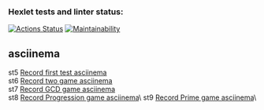 ### Hexlet tests and linter status:
[![Actions Status](https://github.com/ZorgIT/java-project-61/workflows/hexlet-check/badge.svg)](https://github.com/ZorgIT/java-project-61/actions)
[![Maintainability](https://api.codeclimate.com/v1/badges/fd2a1e010c133e2687ed/maintainability)](https://codeclimate.com/github/ZorgIT/java-project-61/maintainability)

## asciinema

st5 [Record first test asciinema](https://asciinema.org/a/8fjcFsXZqDh4W16fbL0VUmOGR)\
st6 [Record two game asciinema](https://asciinema.org/a/7jgcxbwLRa0jU2Slz5LcFP5bf)\
st7 [Record GCD game asciinema](https://asciinema.org/a/Ffs4RgAwBIrwWhePg80E9rYbp)\
st8 [Record Progression game asciinema](https://asciinema.org/a/4jX312nO5NPPBMFD0yFGHeCO0)\ 
st9 [Record Prime game asciinema](https://asciinema.org/a/MLTzd7pVdsM2xXzil2u4Lxpll)\ 


